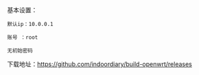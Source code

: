 
基本设置：

    默认ip：10.0.0.1

    账号 ：root
    
    无初始密码


下载地址：https://github.com/indoordiary/build-openwrt/releases
